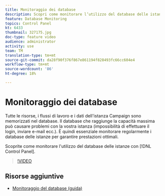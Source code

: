 ```yaml
---
title: Monitoraggio dei database
description: Scopri come monitorare l’utilizzo del database delle istanze.
feature: Database Monitoring
topics: Control Panel
kt: 6433
thumbnail: 327175.jpg
doc-type: feature video
audience: administrator
activity: use
team: TM
translation-type: tm+mt
source-git-commit: da28f90f376f867e861194f828493fc66cc604e4
workflow-type: tm+mt
source-wordcount: '86'
ht-degree: 18%

---
```



# Monitoraggio dei database

Tutte le risorse, i flussi di lavoro e i dati dell&#39;istanza Campaign sono memorizzati nel database. Il database che raggiunge la capacità massima può causare problemi con la vostra istanza (impossibilità di effettuare il login, inviare e-mail ecc.). È quindi essenziale monitorare regolarmente i database delle istanze per garantire prestazioni ottimali.

Scoprite come monitorare l&#39;utilizzo del database delle istanze con [!DNL Control Panel].

>[!VIDEO](https://video.tv.adobe.com/v/327175?quality=12)

## Risorse aggiuntive

* [Monitoraggio del database (guida)](https://experienceleague.adobe.com/docs/control-panel/using/performance-monitoring/database-monitoring.html?lang=en#performance-monitoring)
